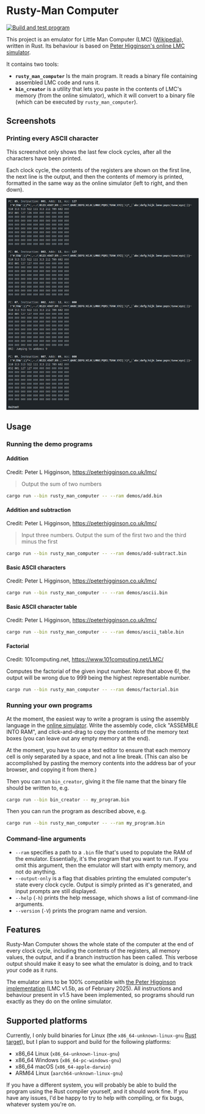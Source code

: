 # Rusty-Man Computer

[![Build and test program](https://github.com/RandomSearch18/rusty_man_computer/actions/workflows/build.yml/badge.svg)](https://github.com/RandomSearch18/rusty_man_computer/actions/workflows/build.yml)

This project is an emulator for Little Man Computer (LMC) ([Wikipedia](https://en.wikipedia.org/wiki/Little_man_computer)), written in Rust. Its behaviour is based on [Peter Higginson's online LMC simulator](https://peterhigginson.co.uk/lmc/).

It contains two tools:

- **`rusty_man_computer`** Is the main program. It reads a binary file containing assembled LMC code and runs it.
- **`bin_creator`** is a utility that lets you paste in the contents of LMC's memory (from the online simulator), which it will convert to a binary file (which can be executed by `rusty_man_computer`).

## Screenshots

### Printing every ASCII character

This screenshot only shows the last few clock cycles, after all the characters have been printed.

Each clock cycle, the contents of the registers are shown on the first line, the next line is the output, and then the contents of memory is printed, formatted in the same way as the online simulator (left to right, and then down).

![Screenshot of some of the output from the emulator running in a terminal](assets/terminal-demo-1.png)

## Usage

### Running the demo programs

#### Addition

Credit: Peter L Higginson, <https://peterhigginson.co.uk/lmc/>

> Output the sum of two numbers

```bash
cargo run --bin rusty_man_computer -- --ram demos/add.bin
```

#### Addition and subtraction

Credit: Peter L Higginson, <https://peterhigginson.co.uk/lmc/>

> Input three numbers.
> Output the sum of the first two
> and the third minus the first

```bash
cargo run --bin rusty_man_computer -- --ram demos/add-subtract.bin
```

#### Basic ASCII characters

Credit: Peter L Higginson, <https://peterhigginson.co.uk/lmc/>

```bash
cargo run --bin rusty_man_computer -- --ram demos/ascii.bin
```

#### Basic ASCII character table

Credit: Peter L Higginson, <https://peterhigginson.co.uk/lmc/>

```bash
cargo run --bin rusty_man_computer -- --ram demos/ascii_table.bin
```

#### Factorial

Credit: 101computing.net, <https://www.101computing.net/LMC/>

Computes the factorial of the given input number. Note that above $6!$, the output will be wrong due to 999 being the highest representable number.

```bash
cargo run --bin rusty_man_computer -- --ram demos/factorial.bin
```

### Running your own programs

At the moment, the easiest way to write a program is using the assembly language in the [online simulator](https://peterhigginson.co.uk/lmc/). Write the assembly code, click "ASSEMBLE INTO RAM", and click-and-drag to copy the contents of the memory text boxes (you can leave out any empty memory at the end).

At the moment, you have to use a text editor to ensure that each memory cell is only separated by a space, and not a line break. (This can also be accomplished by pasting the memory contents into the address bar of your browser, and copying it from there.)

Then you can run `bin_creator`, giving it the file name that the binary file should be written to, e.g.

```bash
cargo run --bin bin_creator -- my_program.bin
```

Then you can run the program as described above, e.g.

```bash
cargo run --bin rusty_man_computer -- --ram my_program.bin
```

### Command-line arguments

- `--ram` specifies a path to a `.bin` file that's used to populate the RAM of the emulator. Essentially, it's the program that you want to run. If you omit this argument, then the emulator will start with empty memory, and not do anything.
- `--output-only` is a flag that disables printing the emulated computer's state every clock cycle. Output is simply printed as it's generated, and input prompts are still displayed.
- `--help` (`-h`) prints the help message, which shows a list of command-line arguments.
- `--version` (`-V`) prints the program name and version.

## Features

Rusty-Man Computer shows the whole state of the computer at the end of every clock cycle, including the contents of the registers, all memory values, the output, and if a branch instruction has been called. This verbose output should make it easy to see what the emulator is doing, and to track your code as it runs.

The emulator aims to be 100% compatible with [the Peter Higginson implementation](https://peterhigginson.co.uk/lmc/help_new.html) (LMC v1.5b, as of February 2025). All instructions and behaviour present in v1.5 have been implemented, so programs should run exactly as they do on the online simulator.

## Supported platforms

Currently, I only build binaries for Linux (the `x86_64-unknown-linux-gnu` [Rust target](https://doc.rust-lang.org/nightly/rustc/platform-support.html)), but I plan to support and build for the following platforms:

- x86_64 Linux (`x86_64-unknown-linux-gnu`)
- x86_64 Windows (`x86_64-pc-windows-gnu`)
- x86_64 macOS (`x86_64-apple-darwin`)
- ARM64 Linux (`aarch64-unknown-linux-gnu`)

If you have a different system, you will probably be able to build the program using the Rust compiler yourself, and it should work fine. If you have any issues, I'd be happy to try to help with compiling, or fix bugs, whatever system you're on.
